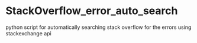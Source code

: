 # StackOverflow_error_auto_search
python script for automatically searching stack overflow for the errors using stackexchange api
